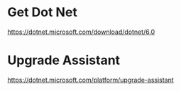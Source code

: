 # Get Dot Net
https://dotnet.microsoft.com/download/dotnet/6.0

# Upgrade Assistant
https://dotnet.microsoft.com/platform/upgrade-assistant
